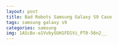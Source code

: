 ```yaml
---
layout: post
title: Bad Robots Samsung Galaxy S9 Case
tags: samsung galaxy s9
categories: samsung
img: 1AScBx-o1VvbySUH1FD1Vi_PT0-56n2__
---
```

